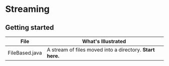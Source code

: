 # Streaming

## Getting started

| File                  | What's Illustrated    |
|-----------------------|-----------------------|
| FileBased.java      | A stream of files moved into a directory. **Start here.** |
